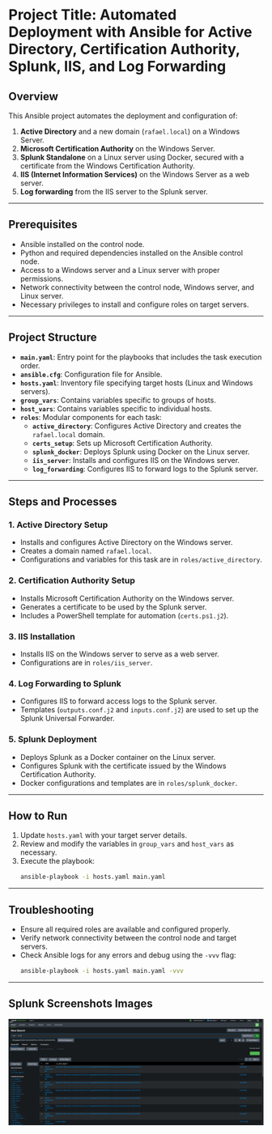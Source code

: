 
# Project Title: Automated Deployment with Ansible for Active Directory, Certification Authority, Splunk, IIS, and Log Forwarding

## Overview
This Ansible project automates the deployment and configuration of:
1. **Active Directory** and a new domain (`rafael.local`) on a Windows Server.
2. **Microsoft Certification Authority** on the Windows Server.
3. **Splunk Standalone** on a Linux server using Docker, secured with a certificate from the Windows Certification Authority.
4. **IIS (Internet Information Services)** on the Windows Server as a web server.
5. **Log forwarding** from the IIS server to the Splunk server.

---

## Prerequisites
- Ansible installed on the control node.
- Python and required dependencies installed on the Ansible control node.
- Access to a Windows server and a Linux server with proper permissions.
- Network connectivity between the control node, Windows server, and Linux server.
- Necessary privileges to install and configure roles on target servers.

---

## Project Structure

- **`main.yaml`**: Entry point for the playbooks that includes the task execution order.
- **`ansible.cfg`**: Configuration file for Ansible.
- **`hosts.yaml`**: Inventory file specifying target hosts (Linux and Windows servers).
- **`group_vars`**: Contains variables specific to groups of hosts.
- **`host_vars`**: Contains variables specific to individual hosts.
- **`roles`**: Modular components for each task:
  - **`active_directory`**: Configures Active Directory and creates the `rafael.local` domain.
  - **`certs_setup`**: Sets up Microsoft Certification Authority.
  - **`splunk_docker`**: Deploys Splunk using Docker on the Linux server.
  - **`iis_server`**: Installs and configures IIS on the Windows server.
  - **`log_forwarding`**: Configures IIS to forward logs to the Splunk server.

---

## Steps and Processes

### 1. Active Directory Setup
- Installs and configures Active Directory on the Windows server.
- Creates a domain named `rafael.local`.
- Configurations and variables for this task are in `roles/active_directory`.

### 2. Certification Authority Setup
- Installs Microsoft Certification Authority on the Windows server.
- Generates a certificate to be used by the Splunk server.
- Includes a PowerShell template for automation (`certs.ps1.j2`).

### 3. IIS Installation
- Installs IIS on the Windows server to serve as a web server.
- Configurations are in `roles/iis_server`.

### 4. Log Forwarding to Splunk
- Configures IIS to forward access logs to the Splunk server.
- Templates (`outputs.conf.j2` and `inputs.conf.j2`) are used to set up the Splunk Universal Forwarder.

### 5. Splunk Deployment
- Deploys Splunk as a Docker container on the Linux server.
- Configures Splunk with the certificate issued by the Windows Certification Authority.
- Docker configurations and templates are in `roles/splunk_docker`.

---

## How to Run
1. Update `hosts.yaml` with your target server details.
2. Review and modify the variables in `group_vars` and `host_vars` as necessary.
3. Execute the playbook:
   ```bash
   ansible-playbook -i hosts.yaml main.yaml
   ```

---

## Troubleshooting
- Ensure all required roles are available and configured properly.
- Verify network connectivity between the control node and target servers.
- Check Ansible logs for any errors and debug using the `-vvv` flag:
  ```bash
  ansible-playbook -i hosts.yaml main.yaml -vvv
  ```

---

## Splunk Screenshots Images
![Splunk IIS Logs](images/splunk.png)